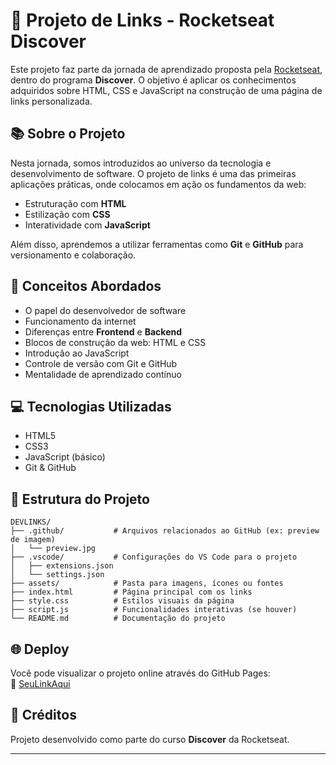 # 🚀 Projeto de Links - Rocketseat Discover

Este projeto faz parte da jornada de aprendizado proposta pela [Rocketseat](https://www.rocketseat.com.br/), dentro do programa **Discover**. O objetivo é aplicar os conhecimentos adquiridos sobre HTML, CSS e JavaScript na construção de uma página de links personalizada.

## 📚 Sobre o Projeto

Nesta jornada, somos introduzidos ao universo da tecnologia e desenvolvimento de software. O projeto de links é uma das primeiras aplicações práticas, onde colocamos em ação os fundamentos da web:

- Estruturação com **HTML**
- Estilização com **CSS**
- Interatividade com **JavaScript**

Além disso, aprendemos a utilizar ferramentas como **Git** e **GitHub** para versionamento e colaboração.

## 🧠 Conceitos Abordados

- O papel do desenvolvedor de software
- Funcionamento da internet
- Diferenças entre **Frontend** e **Backend**
- Blocos de construção da web: HTML e CSS
- Introdução ao JavaScript
- Controle de versão com Git e GitHub
- Mentalidade de aprendizado contínuo

## 💻 Tecnologias Utilizadas

- HTML5
- CSS3
- JavaScript (básico)
- Git & GitHub

## 📁 Estrutura do Projeto
```
DEVLINKS/
├── .github/           # Arquivos relacionados ao GitHub (ex: preview de imagem)
│   └── preview.jpg
├── .vscode/           # Configurações do VS Code para o projeto
│   ├── extensions.json
│   └── settings.json
├── assets/            # Pasta para imagens, ícones ou fontes
├── index.html         # Página principal com os links
├── style.css          # Estilos visuais da página
├── script.js          # Funcionalidades interativas (se houver)
└── README.md          # Documentação do projeto

```

## 🌐 Deploy

Você pode visualizar o projeto online através do GitHub Pages:  
🔗 [SeuLinkAqui](https://seuusuario.github.io/projeto-de-links)

## 🙌 Créditos

Projeto desenvolvido como parte do curso **Discover** da Rocketseat.

---


